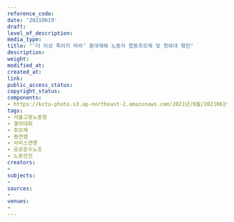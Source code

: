 ```yaml
---
reference_code: 
date: '20210619'
draft: 
level_of_description: 
media_type: 
title: "‘더 이상 죽이지 마라’ 중대재해 노동자 합동추모제 및 청와대 행진"
description: 
weight: 
modified_at: 
created_at: 
link: 
public_access_status: 
copyright_status: 
components:
- https://kctu-photo.s3.ap-northeast-2.amazonaws.com/2021년/6월/20210619-‘더+이상+죽이지+마라’+중대재해+노동자+합동추모제+및+청와대+행진_서울고용노동청_결의대회_추모제_총연맹_서비스연맹_공공운수노조_노동안전/_1D20577.jpg
tags:
- 서울고용노동청
- 결의대회
- 추모제
- 총연맹
- 서비스연맹
- 공공운수노조
- 노동안전
creators:
- 
subjects:
- 
sources:
- 
venues:
- 
---
```

